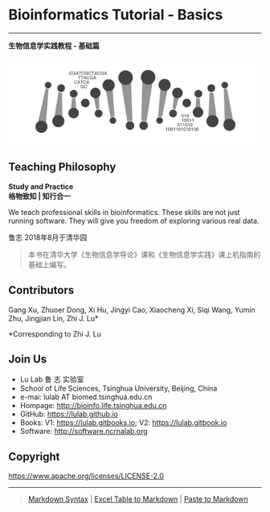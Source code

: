 # Bioinformatics Tutorial - Basics

---

**生物信息学实践教程 - 基础篇**

![](.gitbook/assets/intro.png)

## Teaching Philosophy

**Study and Practice**  
**格物致知 \| 知行合一**

We teach professional skills in bioinformatics. These skills are not just running software. They will give you freedom of exploring various real data.

鲁志
2018年8月于清华园

> 本书在清华大学《生物信息学导论》课和《生物信息学实践》课上机指南的基础上编写。



## Contributors

Gang Xu, Zhuoer Dong, Xi Hu, Jingyi Cao, Xiaocheng Xi, Siqi Wang, Yumin Zhu, Jingjian Lin, Zhi J. Lu*

*Corresponding to Zhi J. Lu



## Join Us

* Lu Lab 鲁 志 实验室
* School of Life Sciences, Tsinghua University, Beijing, China
* e-mai: lulab AT biomed.tsinghua.edu.cn
* Hompage: <http://bioinfo.life.tsinghua.edu.cn>
* GitHub: <https://lulab.github.io>
* Books: V1: <https://lulab.gitbooks.io>; V2: <https://lulab.gitbook.io>
* Software: <http://software.ncrnalab.org>

## Copyright

<https://www.apache.org/licenses/LICENSE-2.0>

---

> [Markdown Syntax](https://github.com/adam-p/markdown-here/wiki/Markdown-Cheatsheet) | [Excel Table to Markdown](https://www.tablesgenerator.com/markdown_tables) | [Paste to Markdown](https://euangoddard.github.io/clipboard2markdown/)



